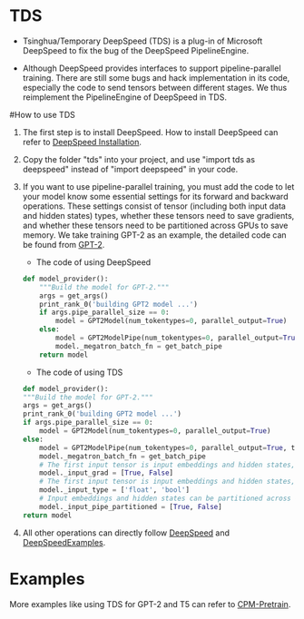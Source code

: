 # TDS

*   Tsinghua/Temporary DeepSpeed (TDS) is a  plug-in of Microsoft DeepSpeed to fix the bug of the DeepSpeed PipelineEngine. 

*   Although DeepSpeed provides interfaces to support pipeline-parallel training. There are still some bugs and hack implementation in its code, especially the code to send tensors between different stages.  We thus reimplement the PipelineEngine of DeepSpeed in TDS.


#How to use TDS

1. The first step is to install DeepSpeed. How to install DeepSpeed can refer to [DeepSpeed Installation](https://github.com/microsoft/DeepSpeed#installation).

2. Copy the folder "tds" into your project, and use "import tds as deepspeed" instead of "import deepspeed" in your code.

3. If you want to use pipeline-parallel training, you must add the code to let your model know some essential settings for its forward and backward operations. These settings consist of tensor (including both input data and hidden states) types, whether these tensors need to save gradients, and whether these tensors need to be partitioned across GPUs to save memory. We take training GPT-2 as an example, the detailed code can be found from [GPT-2](https://github.com/microsoft/DeepSpeedExamples/blob/master/Megatron-LM-v1.1.5-3D_parallelism/pretrain_gpt2.py).

    *   The code of using DeepSpeed
    
    ```python
    def model_provider():
        """Build the model for GPT-2."""
        args = get_args()
        print_rank_0('building GPT2 model ...')
        if args.pipe_parallel_size == 0:
            model = GPT2Model(num_tokentypes=0, parallel_output=True)
        else:
            model = GPT2ModelPipe(num_tokentypes=0, parallel_output=True, topology=mpu.get_topology())
            model._megatron_batch_fn = get_batch_pipe
        return model
    ```


    *   The code of using TDS

    ```python
    def model_provider():
    """Build the model for GPT-2."""
    args = get_args()
    print_rank_0('building GPT2 model ...')
    if args.pipe_parallel_size == 0:
        model = GPT2Model(num_tokentypes=0, parallel_output=True)
    else:
        model = GPT2ModelPipe(num_tokentypes=0, parallel_output=True, topology=mpu.get_topology())
        model._megatron_batch_fn = get_batch_pipe
        # The first input tensor is input embeddings and hidden states, it requires to save its gradients. The second input tensor is attention mask. 
        model._input_grad = [True, False]
        # The first input tensor is input embeddings and hidden states, its type is float. The second input tensor is attention mask, its type is boolean.
        model._input_type = ['float', 'bool']
        # Input embeddings and hidden states can be partitioned across GPUs to save memory.
        model._input_pipe_partitioned = [True, False]
    return model
    ```        


4. All other operations can directly follow [DeepSpeed](https://github.com/microsoft/DeepSpeed) and [DeepSpeedExamples](https://github.com/microsoft/DeepSpeedExamples).



# Examples

More examples like using TDS for GPT-2 and T5 can refer to [CPM-Pretrain](https://github.com/TsinghuaAI/CPM-Pretrain).